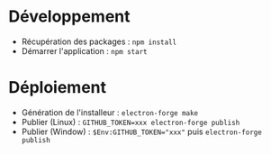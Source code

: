 # Développement

- Récupération des packages : `npm install`
- Démarrer l'application : `npm start`

# Déploiement

- Génération de l'installeur : `electron-forge make`
- Publier (Linux) : `GITHUB_TOKEN=xxx electron-forge publish`
- Publier (Window) : `$Env:GITHUB_TOKEN="xxx"` puis `electron-forge publish`